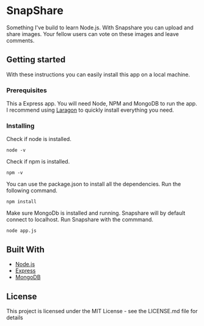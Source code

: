 # SnapShare

Something I've build to learn Node.js. With Snapshare you can upload and share images. Your fellow users can vote on these images and leave comments.

## Getting started

With these instructions you can easily install this app on a local machine.

### Prerequisites

This a Express app. You will need Node, NPM and MongoDB to run the app. I recommend using [Laragon](https://laragon.org) to quickly install everything you need.

### Installing

Check if node is installed.
```
node -v
```
Check if npm is installed.
```
npm -v
```
You can use the package.json to install all the dependencies. Run the following command.
```
npm install
```
Make sure MongoDb is installed and running. Snapshare will by default connect to localhost.
Run Snapshare with the commmand.
```
node app.js
```

## Built With

- [Node.js](https://nodejs.org/en/)
- [Express](https://expressjs.com/)
- [MongoDB](https://www.mongodb.com/)

## License

This project is licensed under the MIT License - see the LICENSE.md file for details
